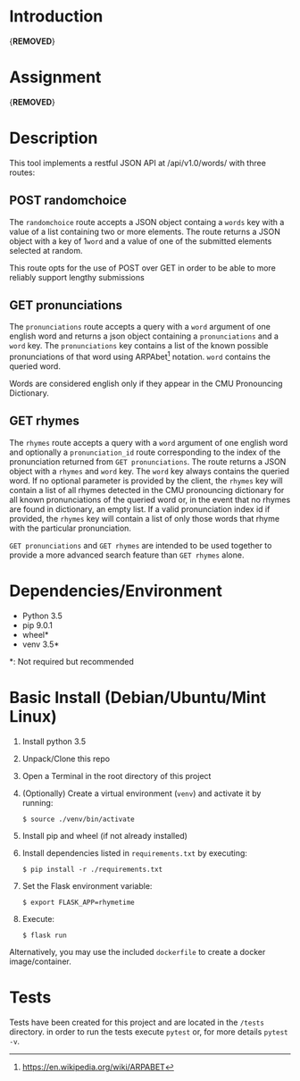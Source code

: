 # Introduction

{**REMOVED**}

# Assignment

{**REMOVED**}

# Description

This tool implements a restful JSON API at /api/v1.0/words/
with three routes:

## POST randomchoice

The `randomchoice` route accepts a JSON object containg a `words`
key with a value of a list containing two or more elements. The route
returns a JSON object with a key of 1`word` and a value of one of
the submitted elements selected at random.

This route opts for the use of POST over GET in order to be able
to more reliably support lengthy submissions

## GET pronunciations

The `pronunciations` route accepts a query with a `word` argument of one
english word and returns a json object containing a `pronunciations` and a
`word` key. The `pronunciations` key contains a list of the known possible
pronunciations of that word using ARPAbet[^1] notation. `word` contains
the queried word.

Words are considered english only if they appear in the CMU Pronouncing
Dictionary.

## GET rhymes

The `rhymes` route accepts a query with a `word` argument of one
english word and optionally a `pronunciation_id` route corresponding
to the index of the pronunciation returned from `GET pronunciations`.
The route returns a JSON object with a `rhymes` and `word` key. The
`word` key always contains the queried word. If no optional parameter
is provided by the client, the `rhymes` key will contain a list of
all rhymes detected in the CMU pronouncing dictionary for all known
pronunciations of the queried word or, in the event that no rhymes
are found in dictionary, an empty list. If a valid pronunciation
index id if provided, the `rhymes` key will contain a list of only
those words that rhyme with the particular pronunciation.

`GET pronunciations` and `GET rhymes` are intended to be used together
to provide a more advanced search feature than `GET rhymes` alone.


# Dependencies/Environment

* Python 3.5
* pip 9.0.1
* wheel*
* venv 3.5*


\*: Not required but recommended

# Basic Install (Debian/Ubuntu/Mint Linux)

1. Install python 3.5
1. Unpack/Clone this repo
1. Open a Terminal in the root directory of this project
1. (Optionally) Create a virtual environment (`venv`) and activate it by running:
    
    `$ source ./venv/bin/activate`

1. Install pip and wheel (if not already installed)
1. Install dependencies listed in `requirements.txt` by executing:

    `$ pip install -r ./requirements.txt` 

1. Set the Flask environment variable:

    `$ export FLASK_APP=rhymetime`

1. Execute:

    `$ flask run`


Alternatively, you may use the included `dockerfile` to create
a docker image/container.


# Tests

Tests have been created for this project and are located in the `/tests`
directory. in order to run the tests execute `pytest` or, for more 
details `pytest -v`.

[^1]: https://en.wikipedia.org/wiki/ARPABET
